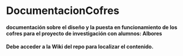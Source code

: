 # DocumentacionCofres
#### documentación sobre el diseño y la puesta en funcionamiento de los cofres para el proyecto de investigación con alumnos: Albores
#### Debe acceder a la Wiki del repo para localizar el contenido.
